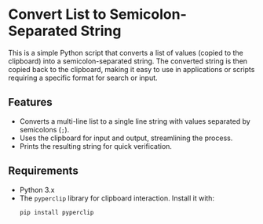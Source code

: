 # Convert List to Semicolon-Separated String

This is a simple Python script that converts a list of values (copied to the clipboard) into a semicolon-separated string. The converted string is then copied back to the clipboard, making it easy to use in applications or scripts requiring a specific format for search or input.

## Features
- Converts a multi-line list to a single line string with values separated by semicolons (`;`).
- Uses the clipboard for input and output, streamlining the process.
- Prints the resulting string for quick verification.

## Requirements
- Python 3.x
- The `pyperclip` library for clipboard interaction. Install it with:
  ```bash
  pip install pyperclip

